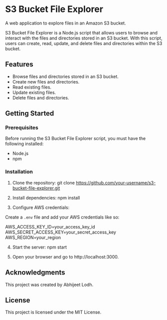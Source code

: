 # S3 Bucket File Explorer

A web application to explore files in an Amazon S3 bucket.



S3 Bucket File Explorer is a Node.js script that allows users to browse and interact with the files and directories stored in an S3 bucket. With this script, users can create, read, update, and delete files and directories within the S3 bucket.

## Features

- Browse files and directories stored in an S3 bucket.
- Create new files and directories.
- Read existing files.
- Update existing files.
- Delete files and directories.

## Getting Started

### Prerequisites

Before running the S3 Bucket File Explorer script, you must have the following installed:

- Node.js
- npm

### Installation

1. Clone the repository: git clone https://github.com/your-username/s3-bucket-file-explorer.git

2. Install dependencies: npm install

3. Configure AWS credentials:

Create a `.env` file and add your AWS credentials like so:

AWS_ACCESS_KEY_ID=your_access_key_id
AWS_SECRET_ACCESS_KEY=your_secret_access_key
AWS_REGION=your_region


4. Start the server: npm start


5. Open your browser and go to http://localhost:3000.

## Acknowledgments

This project was created by Abhijeet Lodh.

## License

This project is licensed under the MIT License.






